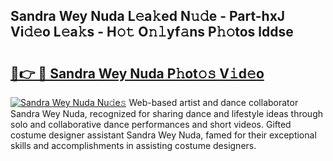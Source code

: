 ## Sandra Wey Nuda L𝚎a𝚔ed N𝚞𝚍e - Part-hxJ Vi𝚍𝚎o L𝚎a𝚔s - H𝚘𝚝 O𝚗𝚕yf𝚊ns P𝚑𝚘tos lddse

# <h2><a href="http://kf2spc4.oniu.top/?m=Sandra+Wey+Nuda">🔗👉 🔴 Sandra Wey Nuda P𝚑ot𝚘𝚜 V𝚒d𝚎o</a></h2>

[![Sandra Wey Nuda Nu𝚍e𝚜](https://i.imgur.com/0qMVB7G.gif)](http://kf2spc4.oniu.top/?m=Sandra+Wey+Nuda)
Web-based artist and dance collaborator Sandra Wey Nuda, recognized for sharing dance and lifestyle ideas through solo and collaborative dance performances and short videos. Gifted costume designer assistant Sandra Wey Nuda, famed for their exceptional skills and accomplishments in assisting costume designers.  
